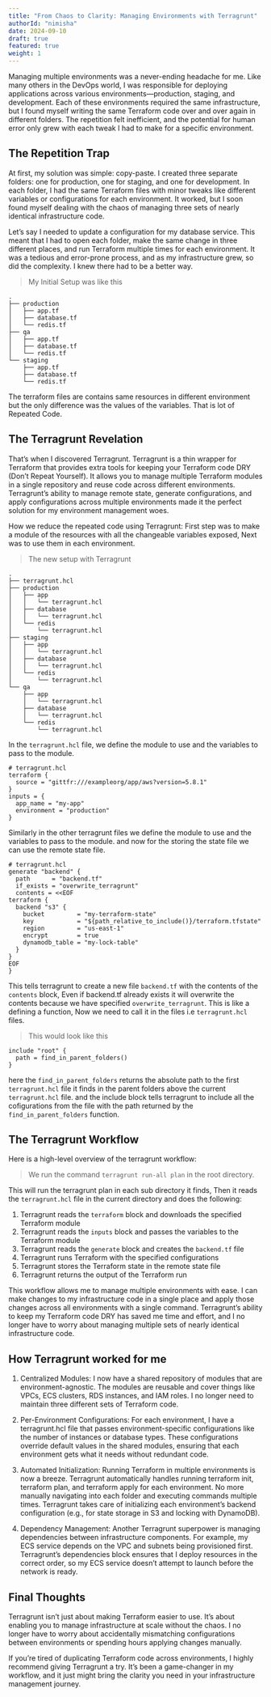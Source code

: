 ```yaml
---
title: "From Chaos to Clarity: Managing Environments with Terragrunt"
authorId: "nimisha"
date: 2024-09-10
draft: true
featured: true
weight: 1
---
```


Managing multiple environments was a never-ending headache for me. Like many others in the DevOps world, I was responsible for deploying applications across various environments—production, staging, and development. Each of these environments required the same infrastructure, but I found myself writing the same Terraform code over and over again in different folders. The repetition felt inefficient, and the potential for human error only grew with each tweak I had to make for a specific environment.

## The Repetition Trap

At first, my solution was simple: copy-paste. I created three separate folders: one for production, one for staging, and one for development. In each folder, I had the same Terraform files with minor tweaks like different variables or configurations for each environment. It worked, but I soon found myself dealing with the chaos of managing three sets of nearly identical infrastructure code.

Let’s say I needed to update a configuration for my database service. This meant that I had to open each folder, make the same change in three different places, and run Terraform multiple times for each environment. It was a tedious and error-prone process, and as my infrastructure grew, so did the complexity. I knew there had to be a better way.

> My Initial Setup was like this

```text
.
├── production
│   ├── app.tf
│   ├── database.tf
│   └── redis.tf
├── qa
│   ├── app.tf
│   ├── database.tf
│   └── redis.tf
└── staging
    ├── app.tf
    ├── database.tf
    └── redis.tf
```

The terraform files are contains same resources in different environment but the only difference was the values of the variables.
That is lot of Repeated Code.

## The Terragrunt Revelation

That’s when I discovered Terragrunt. Terragrunt is a thin wrapper for Terraform that provides extra tools for keeping your Terraform code DRY (Don’t Repeat Yourself). It allows you to manage multiple Terraform modules in a single repository and reuse code across different environments. Terragrunt’s ability to manage remote state, generate configurations, and apply configurations across multiple environments made it the perfect solution for my environment management woes.

How we reduce the repeated code using Terragrunt:
First step was to make a module of the resources with all the changeable variables exposed, Next was to use them in each environment.

> The new setup with Terragrunt

```text
.
├── terragrunt.hcl
├── production
│   ├── app
│   │   └── terragrunt.hcl
│   ├── database
│   │   └── terragrunt.hcl
│   └── redis
│       └── terragrunt.hcl
├── staging
│   ├── app
│   │   └── terragrunt.hcl
│   ├── database
│   │   └── terragrunt.hcl
│   └── redis
│       └── terragrunt.hcl
└── qa
    ├── app
    │   └── terragrunt.hcl
    ├── database
    │   └── terragrunt.hcl
    └── redis
        └── terragrunt.hcl
```

In the `terragrunt.hcl` file, we define the module to use and the
variables to pass to the module.

```hcl
# terragrunt.hcl
terraform {
  source = "gittfr:///exampleorg/app/aws?version=5.8.1"
}
inputs = {
  app_name = "my-app"
  environment = "production"
}
```

Similarly in the other terragrunt files we define the module to use and the variables to pass to the module.
and now for the storing the state file we can use the remote state file.

```hcl
# terragrunt.hcl
generate "backend" {
  path      = "backend.tf"
  if_exists = "overwrite_terragrunt"
  contents = <<EOF
terraform {
  backend "s3" {
    bucket         = "my-terraform-state"
    key            = "${path_relative_to_include()}/terraform.tfstate"
    region         = "us-east-1"
    encrypt        = true
    dynamodb_table = "my-lock-table"
  }
}
EOF
}
```

This tells terragrunt to create a new file `backend.tf` with the contents of the `contents` block, Even if backend.tf already exists it will overwrite the contents because we have specified `overwrite_terragrunt`.
This is like a defining a function, Now we need to call it in the files i.e `terragrunt.hcl` files.

> This would look like this

```hcl
include "root" {
  path = find_in_parent_folders()
}
```

here the `find_in_parent_folders` returns the absolute path to the first `terragrunt.hcl` file it finds in the parent folders above the current `terragrunt.hcl` file.
and the include block tells terragrunt to include all the cofigurations from the file with the path returned by the `find_in_parent_folders` function.

## The Terragrunt Workflow

Here is a high-level overview of the terragrunt workflow:

> We run the command `terragrunt run-all plan` in the root directory.

This will run the terragrunt plan in each sub directory it finds, Then it reads the `terragrunt.hcl` file in the current directory and does the following:

1. Terragrunt reads the `terraform` block and downloads the specified Terraform module
2. Terragrunt reads the `inputs` block and passes the variables to the Terraform module
3. Terragrunt reads the `generate` block and creates the `backend.tf` file
4. Terragrunt runs Terraform with the specified configurations
5. Terragrunt stores the Terraform state in the remote state file
6. Terragrunt returns the output of the Terraform run

This workflow allows me to manage multiple environments with ease. I can make changes to my infrastructure code in a single place and apply those changes across all environments with a single command. Terragrunt’s ability to keep my Terraform code DRY has saved me time and effort, and I no longer have to worry about managing multiple sets of nearly identical infrastructure code.

## How Terragrunt worked for me

1. Centralized Modules: I now have a shared repository of modules that are environment-agnostic. The modules are reusable and cover things like VPCs, ECS clusters, RDS instances, and IAM roles. I no longer need to maintain three different sets of Terraform code.

2. Per-Environment Configurations: For each environment, I have a terragrunt.hcl file that passes environment-specific configurations like the number of instances or database types. These configurations override default values in the shared modules, ensuring that each environment gets what it needs without redundant code.

3. Automated Initialization: Running Terraform in multiple environments is now a breeze. Terragrunt automatically handles running terraform init, terraform plan, and terraform apply for each environment. No more manually navigating into each folder and executing commands multiple times. Terragrunt takes care of initializing each environment’s backend configuration (e.g., for state storage in S3 and locking with DynamoDB).

4. Dependency Management: Another Terragrunt superpower is managing dependencies between infrastructure components. For example, my ECS service depends on the VPC and subnets being provisioned first. Terragrunt’s dependencies block ensures that I deploy resources in the correct order, so my ECS service doesn’t attempt to launch before the network is ready.

## Final Thoughts

Terragrunt isn’t just about making Terraform easier to use. It’s about enabling you to manage infrastructure at scale without the chaos. I no longer have to worry about accidentally mismatching configurations between environments or spending hours applying changes manually.

If you’re tired of duplicating Terraform code across environments, I highly recommend giving Terragrunt a try. It’s been a game-changer in my workflow, and it just might bring the clarity you need in your infrastructure management journey.